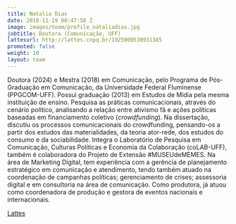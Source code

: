 ```yaml
---
title: Natalia Dias
date: 2018-11-19 00:47:58 Z
image: images/team/profile_nataliadias.jpg
jobtitle: Doutora (Comunicação, UFF)
lattesurl: http://lattes.cnpq.br/1925000538931385
promoted: false
weight: 10
layout: team
---
```


Doutora (2024) e Mestra (2018) em Comunicação, pelo Programa de Pós-Graduação em Comunicação, da Universidade Federal Fluminense (PPGCOM-UFF). Possui graduação (2013) em Estudos de Mídia pela mesma instituição de ensino. Pesquisa as práticas comunicacionais, através do cenário político, analisando a relação entre ativismo fã e ações políticas baseadas em financiamento coletivo (*crowdfunding*). Na dissertação, discutiu os processos comunicacionais do crowdfunding, pensando-os a partir dos estudos das materialidades, da teoria ator-rede, dos estudos do consumo e da sociabilidade. Integra o Laboratório de Pesquisa em Comunicação, Culturas Políticas e Economia da Colaboração (coLAB-UFF), também é colaboradora do Projeto de Extensão #MUSEUdeMEMES. Na área de Marketing Digital, tem experiência com a gerência de planejamento estratégico em comunicação e atendimento, tendo também atuado na coordenação de campanhas políticas; gerenciamento de crises; assessoria digital e em consultoria na área de comunicação. Como produtora, já atuou como coordenadora de produção e gestora de eventos nacionais e internacionais. 

<a href="http://lattes.cnpq.br/1925000538931385">Lattes</a>
